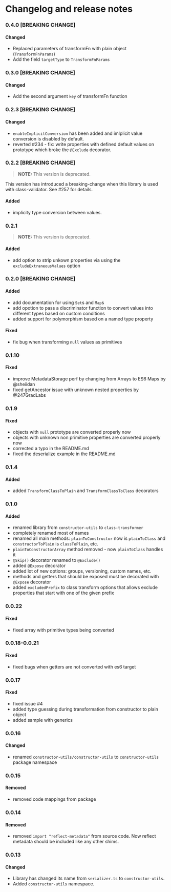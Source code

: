 # Changelog and release notes

### 0.4.0 [BREAKING CHANGE]

#### Changed

- Replaced parameters of transformFn with plain object (`TransformFnParams`)
- Add the field `targetType` to `TransformFnParams`

### 0.3.0 [BREAKING CHANGE]

#### Changed

- Add the second argument `key` of transformFn function

### 0.2.3 [BREAKING CHANGE]

#### Changed

- `enableImplicitConversion` has been added and imlplicit value conversion is disabled by default.
- reverted #234 - fix: write properties with defined default values on prototype which broke the `@Exclude` decorator.

### 0.2.2 [BREAKING CHANGE]

> **NOTE:** This version is deprecated.

This version has introduced a breaking-change when this library is used with class-validator. See #257 for details.

#### Added

- implicity type conversion between values.

### 0.2.1

> **NOTE:** This version is deprecated.

#### Added

-   add option to strip unkown properties via using the `excludeExtraneousValues` option

### 0.2.0 [BREAKING CHANGE]

#### Added

-   add documentation for using `Set`s and `Map`s
-   add opotion to pass a discriminator function to convert values into different types based on custom conditions
-   added support for polymorphism based on a named type property

#### Fixed

-   fix bug when transforming `null` values as primitives

### 0.1.10

#### Fixed

-   improve MetadataStorage perf by changing from Arrays to ES6 Maps by @sheiidan
-   fixed getAncestor issue with unknown nested properties by @247GradLabs

### 0.1.9

#### Fixed

-   objects with `null` prototype are converted properly now
-   objects with unknown non primitive properties are converted properly now
-   corrected a typo in the README.md
-   fixed the deserialize example in the README.md

### 0.1.4

#### Added

-   added `TransformClassToPlain` and `TransformClassToClass` decorators

### 0.1.0

#### Added

-   renamed library from `constructor-utils` to `class-transformer`
-   completely renamed most of names
-   renamed all main methods: `plainToConstructor` now is `plainToClass` and `constructorToPlain` is `classToPlain`, etc.
-   `plainToConstructorArray` method removed - now `plainToClass` handles it
-   `@Skip()` decorator renamed to `@Exclude()`
-   added `@Expose` decorator
-   added lot of new options: groups, versioning, custom names, etc.
-   methods and getters that should be exposed must be decorated with `@Expose` decorator
-   added `excludedPrefix` to class transform options that allows exclude properties that start with one of the given prefix

### 0.0.22

#### Fixed

-   fixed array with primitive types being converted

### 0.0.18-0.0.21

#### Fixed

-   fixed bugs when getters are not converted with es6 target

### 0.0.17

#### Fixed

-   fixed issue #4
-   added type guessing during transformation from constructor to plain object
-   added sample with generics

### 0.0.16

#### Changed

-   renamed `constructor-utils/constructor-utils` to `constructor-utils` package namespace

### 0.0.15

#### Removed

-   removed code mappings from package

### 0.0.14

#### Removed

-   removed `import "reflect-metadata"` from source code. Now reflect metadata should be included like any other shims.

### 0.0.13

#### Changed

-   Library has changed its name from `serializer.ts` to `constructor-utils`.
-   Added `constructor-utils` namespace.
